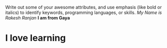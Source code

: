 Write out some of your awesome attributes, and use emphasis (like bold or italics) to identify keywords, programming languages, or skills. 
*My Name is Rakesh Ranjan*
**I am from Gaya**
# I love learning #
